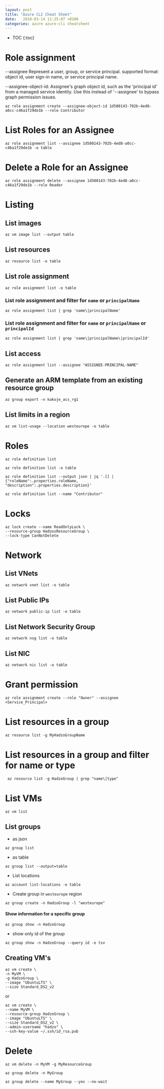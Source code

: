 ```yaml
---
layout: post
title: "Azure CLI Cheat Sheet"
date:   2018-03-14 11:25:07 +0100
categories: azure azure-cli cheatsheet
---
```


* TOC
{:toc}

# Role assignment

--assignee
Represent a user, group, or service principal. supported format: object id, user sign-in name, or service principal name.

--assignee-object-id:
Assignee's graph object id, such as the 'principal id' from a managed service identity. Use this instead of '--assignee' to bypass graph permission issues.

````
az role assignment create --assignee-object-id 1d500143-702b-4ed8-a0cc-c46a1f29de1b --role Contributor
````

# List Roles for an Assignee

````
az role assignment list --assignee 1d500143-702b-4ed8-a0cc-c46a1f29de1b -o table
````
# Delete a Role for an Assignee

````
az role assignment delete --assignee 1d500143-702b-4ed8-a0cc-c46a1f29de1b --role Reader
````

# Listing

## List images

````
az vm image list --output table
````

## List resources

````
az resource list -o table
````

## List role assignment

````
az role assignment list -o table
````

### List role assignment and filter for `name` or `principalName`

````
az role assignment list | grep 'name\|principalName'
````

### List role assignment and filter for `name` or `principalName` or `principalId`

````
az role assignment list | grep 'name\|principalName\|principalId'
````

## List access

````
az role assignment list --assignee "ASSIGNEE-PRINCIPAL-NAME"
````
## Generate an ARM template from an existing resource group

````
az group export -n kakoje_acs_rg1
````

## List limits in a region

````
az vm list-usage --location westeurope -o table
````

# Roles

````
az role definition list
````

````
az role definition list -o table
````

````
az role definition list --output json | jq '.[] | {"roleName":.properties.roleName, "description":.properties.description}'
````

````
az role definition list --name "Contributor"
````


# Locks

````
az lock create --name ReadOnlyLock \
--resource-group HadzosResourceGroup \
--lock-type CanNotDelete
````

# Network

## List VNets

````
az network vnet list -o table
````

## List Public IPs

````
az network public-ip list -o table
````

## List Network Security Group

````
az network nsg list -o table
````

## List NIC

````
az network nic list -o table
````

# Grant permission

````
az role assignment create --role "Owner" --assignee <Service_Principal>
````

# List resources in a group

````
az resource list -g MyHadzoGroupName
````

# List resources in a group and filter for name or type

````
 az resource list -g HadzoGroup | grep "name\|type"
 ````

# List VMs

````
az vm list
````

## List groups

* as json

````
az group list
````

* as table

````
az group list --output=table
````

* List locations

````
az account list-locations -o table
````

* Create group in `westeurope` region

````
az group create -n HadzoGroup -l "westeurope"
````

#### Show information for a specific group

````
az group show -n HadzoGroup
````

* show only id of the group

````
az group show -n HadzoGroup --query id -o tsv
````

## Creating VM's

````
az vm create \
-n MyVM \
-g HadzoGroup \
--image "UbuntuLTS" \
--size Standard_DS2_v2
````

or

````
az vm create \
--name MyVM \
--resource-group HadzoGroup \
--image "UbuntuLTS" \
--size Standard_DS2_v2 \
--admin-username "hadzo" \
--ssh-key-value ~/.ssh/id_rsa.pub
````


# Delete

````
az vm delete -n MyVM -g MyResourceGroup
````

````
az group delete -n MyGroup
````

````
az group delete --name MyGroup --yes --no-wait
````
